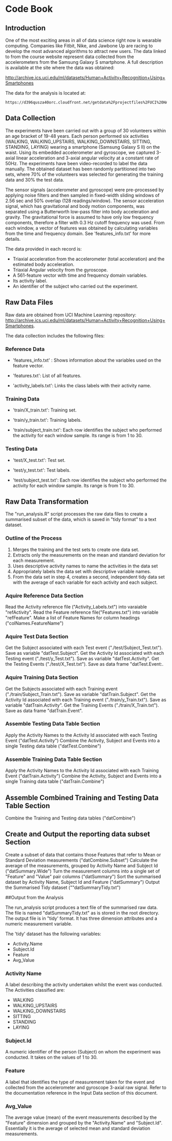 # Code Book

## Introduction

One of the most exciting areas in all of data science right now is wearable computing. Companies like Fitbit, Nike, and Jawbone Up are racing to develop the most advanced algorithms to attract new users. The data linked to from the course website represent data collected from the accelerometers from the Samsung Galaxy S smartphone. A full description is available at the site where the data was obtained: 

  http://archive.ics.uci.edu/ml/datasets/Human+Activity+Recognition+Using+Smartphones 

The data for the analysis is located at: 

	https://d396qusza40orc.cloudfront.net/getdata%2Fprojectfiles%2FUCI%20HAR%20Dataset.zip 

## Data Collection

The experiments have been carried out with a group of 30 volunteers within an age bracket of 19-48 years. Each person performed six activities (WALKING, WALKING_UPSTAIRS, WALKING_DOWNSTAIRS, SITTING, STANDING, LAYING) wearing a smartphone (Samsung Galaxy S II) on the waist. Using its embedded accelerometer and gyroscope, we captured 3-axial linear acceleration and 3-axial angular velocity at a constant rate of 50Hz. The experiments have been video-recorded to label the data manually. The obtained dataset has been randomly partitioned into two sets, where 70% of the volunteers was selected for generating the training data and 30% the test data. 

The sensor signals (accelerometer and gyroscope) were pre-processed by applying noise filters and then sampled in fixed-width sliding windows of 2.56 sec and 50% overlap (128 readings/window). The sensor acceleration signal, which has gravitational and body motion components, was separated using a Butterworth low-pass filter into body acceleration and gravity. The gravitational force is assumed to have only low frequency components, therefore a filter with 0.3 Hz cutoff frequency was used. From each window, a vector of features was obtained by calculating variables from the time and frequency domain. See 'features_info.txt' for more details. 

The data provided in each record is:

* Triaxial acceleration from the accelerometer (total acceleration) and the estimated body acceleration.
* Triaxial Angular velocity from the gyroscope. 
* A 561-feature vector with time and frequency domain variables. 
* Its activity label. 
* An identifier of the subject who carried out the experiment.

## Raw Data Files

Raw data are obtained from UCI Machine Learning repository: http://archive.ics.uci.edu/ml/datasets/Human+Activity+Recognition+Using+Smartphones.

The data collection includes the following files:

### Reference Data

* 'features_info.txt' : Shows information about the variables used on the feature vector.

* 'features.txt': List of all features.

* 'activity_labels.txt': Links the class labels with their activity name.

### Training Data 

* 'train/X_train.txt': Training set.

* 'train/y_train.txt': Training labels.

* 'train/subject_train.txt': Each row identifies the subject who performed the activity for each window sample. Its range is from 1 to 30. 

### Testing Data

* 'test/X_test.txt': Test set.

* 'test/y_test.txt': Test labels.

* 'test/subject_test.txt': Each row identifies the subject who performed the activity for each window sample. Its range is from 1 to 30. 


## Raw Data Transformation

The "run_analysis.R" script processes the raw data files to create a summarised subset of the data, which is saved in "tidy format" to a text dataset.

### Outline of the Process

1. Merges the training and the test sets to create one data set.
2. Extracts only the measurements on the mean and standard deviation for each measurement. 
3. Uses descriptive activity names to name the activities in the data set
4. Appropriately labels the data set with descriptive variable names. 
5. From the data set in step 4, creates a second, independent tidy data set with the average of each variable for each activity and each subject.

### Aquire Reference Data Section

Read the Activity reference file ("Activity_Labels.txt") into varaiable "refActivity".
Read the Feature reference file("Features.txt") into variable "refFeature".
Make a list of Feature Names for column headings ("colNames.FeatureName")

### Aquire Test Data Section

Get the Subject associated with each Test event ("./test/Subject_Test.txt"). Save as variable "datTest.Subject".
Get the Activity Id associated with each Testing event ("./test/y_Test.txt"). Save as variable "datTest.Activity".
Get the Testing Events ("./test/X_Test.txt"). Save as data frame "datTest.Event:.

### Aquire Training Data Section

Get the Subjects associated with each Training event ("./train/Subject_Train.txt"). Save as variable "datTrain.Subject".
Get the Activity Id associated with each Training event ("./train/y_Train.txt"). Save as variable "datTrain.Activity".
Get the Training Events ("./train/X_Train.txt"). Save as data frame "datTrain.Event".

### Assemble Testing Data Table Section

Apply the Activity Names to the Activity Id associated with each Testing Event ("datTest.Activity")
Combine the Activity, Subject and Events into a single Testing data table ("datTest.Combine")

### Assemble Training Data Table Section

Apply the Activity Names to the Activity Id associated with each Training Event ("datTrain.Activity")
Combine the Activity, Subject and Events into a single Training data table ("datTrain.Combine")

## Assemble Combined Training and Testing Data Table Section

Combine the Training and Testing data tables ("datCombine")

## Create and Output the reporting data subset Section

Create a subset of data that contains those Features that refer to Mean or Standard Deviation measurements ("datCombine.Subset")
Calculate the average of the measurements, grouped by Activity Name and Subject Id ("datSummary.Wide")
Turn the measurement columns into a single set of "Feature" and "Value" pair columns ("datSummary")
Sort the summarised dataset by Activity Name, Subject Id and Feature ("datSummary")
Output the Summarised Tidy dataset (""datSummaryTidy.txt")


##Output from the Analysis 

The run_analysis script produces a text file of the summarised raw data. The file is named "datSummaryTidy.txt" as is stored in the root directory. The output file is in "tidy' format. It has three dimension attributes and a numeric measurement variable.

The 'tidy' dataset has the following variables:

* Activity.Name
* Subject.Id
* Feature
* Avg_Value

### Activity Name
A label describing the activity undertaken whilst the event was conducted.
The Activities classified are:
* WALKING
* WALKING_UPSTAIRS
* WALKING_DOWNSTAIRS
* SITTING
* STANDING
* LAYING

### Subject.Id

A numeric identifier of the person (Subject) on whom the experiment was conducted. It takes on the values of 1 to 30.

### Feature

A label that identifies the type of measurement taken for the event and collected from the accelerometer and gyroscope 3-axial raw signal. Refer to the documentation reference in the Input Data section of this document.

### Avg_Value

The average value (mean) of the event measurements described by the "Feature" dimension and grouped by the "Activity.Name" and "Subject.Id".
Essentially it is the average of selected mean and standard deviation measurements.

